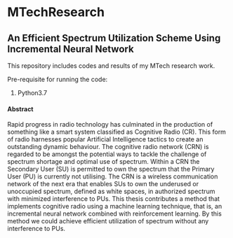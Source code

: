 # MTechResearch
## An Efficient Spectrum Utilization Scheme Using Incremental Neural Network

This repository includes codes and results of my MTech research work.

Pre-requisite for running the code:
  1. Python3.7

#### Abstract
Rapid progress in radio technology has culminated in the production of something like
a smart system classified as Cognitive Radio (CR). This form of radio harnesses popular
Artificial Intelligence tactics to create an outstanding dynamic behaviour. The cognitive
radio network (CRN) is regarded to be amongst the potential ways to tackle the
challenge of spectrum shortage and optimal use of spectrum. Within a CRN the
Secondary User (SU) is permitted to own the spectrum that the Primary User (PU) is
currently not utilising. The CRN is a wireless communication network of the next era
that enables SUs to own the underused or unoccupied spectrum, defined as white spaces,
in authorized spectrum with minimized interference to PUs. This thesis contributes a
method that implements cognitive radio using a machine learning technique, that is, an
incremental neural network combined with reinforcement learning. By this method we
could achieve efficient utilization of spectrum without any interference to PUs.

